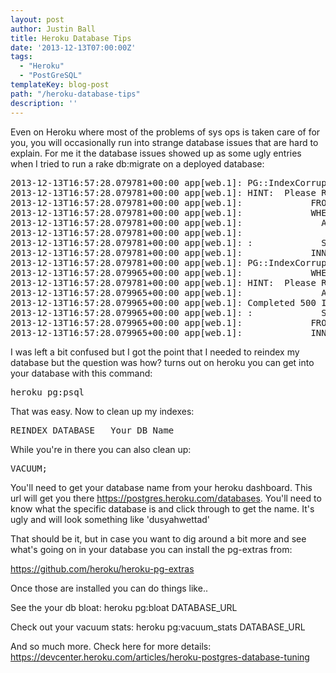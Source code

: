 ```yaml
---
layout: post
author: Justin Ball
title: Heroku Database Tips
date: '2013-12-13T07:00:00Z'
tags:
  - "Heroku"
  - "PostGreSQL"
templateKey: blog-post
path: "/heroku-database-tips"
description: ''
---
```


Even on Heroku where most of the problems of sys ops is taken care of for you, you will occasionally run into
strange database issues that are hard to explain. For me it the database issues showed up as some ugly entries
when I tried to run a rake db:migrate on a deployed database:

<pre>
2013-12-13T16:57:28.079781+00:00 app[web.1]: PG::IndexCorrupted: ERROR:  index "pg_constraint_conname_nsp_index" contains unexpected zero page at block 0
2013-12-13T16:57:28.079781+00:00 app[web.1]: HINT:  Please REINDEX it.
2013-12-13T16:57:28.079781+00:00 app[web.1]:             FROM pg_attribute attr
2013-12-13T16:57:28.079781+00:00 app[web.1]:             WHERE cons.contype = 'p'
2013-12-13T16:57:28.079781+00:00 app[web.1]:               AND cons.conrelid = '"users"'::regclass
2013-12-13T16:57:28.079781+00:00 app[web.1]:
2013-12-13T16:57:28.079781+00:00 app[web.1]: :             SELECT attr.attname
2013-12-13T16:57:28.079781+00:00 app[web.1]:             INNER JOIN pg_constraint cons ON attr.attrelid = cons.conrelid AND attr.attnum = cons.conkey[1]
2013-12-13T16:57:28.079781+00:00 app[web.1]: PG::IndexCorrupted: ERROR:  index "pg_constraint_conname_nsp_index" contains unexpected zero page at block 0
2013-12-13T16:57:28.079965+00:00 app[web.1]:             WHERE cons.contype = 'p'
2013-12-13T16:57:28.079781+00:00 app[web.1]: HINT:  Please REINDEX it.
2013-12-13T16:57:28.079965+00:00 app[web.1]:               AND cons.conrelid = '"users"'::regclass
2013-12-13T16:57:28.079965+00:00 app[web.1]: Completed 500 Internal Server Error in 10ms
2013-12-13T16:57:28.079965+00:00 app[web.1]: :             SELECT attr.attname
2013-12-13T16:57:28.079965+00:00 app[web.1]:             FROM pg_attribute attr
2013-12-13T16:57:28.079965+00:00 app[web.1]:             INNER JOIN pg_constraint cons ON attr.attrelid = cons.conrelid AND attr.attnum = cons.conkey[1]
</pre>

I was left a bit confused but I got the point that I needed to reindex my database but the question was how? turns out on heroku you can get into
your database with this command:

<pre>
heroku pg:psql
</pre>

That was easy. Now to clean up my indexes:

<pre>
REINDEX DATABASE __Your_DB_Name__
</pre>

While you're in there you can also clean up:
<pre>
VACUUM;
</pre>

You'll need to get your database name from your heroku dashboard. This url will get you there
<a href="https://postgres.heroku.com/databases">https://postgres.heroku.com/databases</a>. You'll need to know
what the specific database is and click through to get the name. It's ugly and will look something like 'dusyahwettad'

That should be it, but in case you want to dig around a bit more and see what's going on in your database you can install the pg-extras from:

<a href="https://github.com/heroku/heroku-pg-extras">https://github.com/heroku/heroku-pg-extras</a>

Once those are installed you can do things like..

See the your db bloat:
heroku pg:bloat DATABASE_URL

Check out your vacuum stats:
heroku pg:vacuum_stats DATABASE_URL

And so much more. Check here for more details:
<a href="https://devcenter.heroku.com/articles/heroku-postgres-database-tuning">https://devcenter.heroku.com/articles/heroku-postgres-database-tuning</a>

